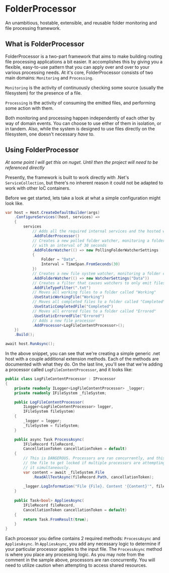 # FolderProcessor

An unambitious, hostable, extensible, and reusable folder monitoring and file processing framework.

## What is FolderProcessor

FolderProcessor is a two-part framework that aims to make building routing file
processing applications a bit easier. It accomplishes this by giving you a flexible, 
easy-to-use pattern that you can apply over and over to your various processing 
needs. At it's core, FolderProcessor consists of two main domains: `Monitoring` and `Processing`.

`Monitoring` is the activity of continuously checking some source (usually the 
filesystem) for the presence of a file. 

`Processing` is the activity of consuming the emitted files, and performing some
action with them.

Both monitoring and processing happen independently of each other by way of domain
events. You can choose to use either of them in isolation, or in tandem. Also, 
while the system is designed to use files directly on the filesystem, one doesn't
necessary *have* to.


## Using FolderProcessor

*At some point I will get this on nuget. Until then the project will need to be referenced directly*

Presently, the framework is built to work directly with .Net's `ServiceCollection`,
but there's no inherent reason it could not be adapted to work with other IoC containers.

Before we get started, lets take a look at what a simple configuration might 
look like.

```csharp
var host = Host.CreateDefaultBuilder(args)
    .ConfigureServices((host, services) =>
    {
        services
            // Adds all the required internal services and the hosted worker service
            .AddFolderProcessor()
            // Creates a new polled folder watcher, monitoring a folder called "Data", 
            // with an interval of 30 seconds
            .AddFolderWatcher(() => new PollingFolderWatcherSettings
            {
                Folder = "Data",
                Interval = TimeSpan.FromSeconds(30)
            })
            // Creates a new file system watcher, monitoring a folder called "Data"
            .AddFolderWatcher(() => new WatcherSettings("Data"))
            // Creates a filter that causes watchers to only emit files ending with ".txt"
            .AddFileTypeFilter(".txt")
            // Moves all working files to a folder called "Working"
            .UseStaticWorkingFile("Working")
            // Moves all completed files to a folder called "Completed"
            .UseStaticCompletedFile("Completed")
            // Moves all errored files to a folder called "Errored"
            .UseStaticErroredFile("Errored")
            // Adds a new file processor
            .AddProcessor<LogFileContentProcessor>();
    })
    .Build();

await host.RunAsync();
```

In the above snippet, you can see that we're creating a simple generic .net host
with a couple additional extension methods. Each of the methods are documented with
what they do. On the last line, you'll see that we're adding a processor called 
`LogFileContentProcessor`, and it looks like:

```csharp
public class LogFileContentProcessor : IProcessor
{
    private readonly ILogger<LogFileContentProcessor> _logger;
    private readonly IFileSystem _fileSystem;

    public LogFileContentProcessor(
        ILogger<LogFileContentProcessor> logger, 
        IFileSystem fileSystem)
    {
        _logger = logger;
        _fileSystem = fileSystem;
    }

    public async Task ProcessAsync(
        IFileRecord fileRecord, 
        CancellationToken cancellationToken = default)
    {
        // This is DANGEROUS. Processors are ran concurrently, and this could cause
        // the file to get locked if multiple processors are attempting to access
        // it simultaneously.
        var content = await _fileSystem.File
            .ReadAllTextAsync(fileRecord.Path, cancellationToken);
        
        _logger.LogInformation("File {File}. Content '{Content}'", fileRecord, content);
    }
    
    public Task<bool> AppliesAsync(
        IFileRecord fileRecord, 
        CancellationToken cancellationToken = default)
    {
        return Task.FromResult(true);
    }
}
```

Each processor you define contains 2 required methods: `ProcessAsync` and `AppliesAsync`.
In `AppliesAsync`, you add any necessary logic to determine if your particular processor
applies to the input file. The `ProcessAsync` method is where you place any processing
logic. As you may note from the comment in the sample above, processors are ran
concurrently. You will need to utilize caution when attempting to access shared resources.